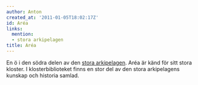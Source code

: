 ```yaml
---
author: Anton
created_at: '2011-01-05T18:02:17Z'
id: Aréa
links:
  mention:
  - stora arkipelagen
title: Aréa
---
```


En ö i den södra delen av den [stora arkipelagen]. Aréa är känd för sitt stora kloster. I
klosterbiblioteket finns en stor del av den stora arkipelagens kunskap och historia samlad.

  [stora arkipelagen]: stora_arkipelagen
